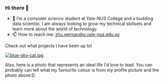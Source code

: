 ### Hi there 👋

- 🔭 I’m  a computer science student at Yale-NUS College and a budding data scientist. I am always looking to grow my technical skillsets and learn more about the world of technology.
- 📫 How to reach me: zhu.wentao@u.yale-nus.edu.sg

Check out what projects I have been up to!

[![blue-sky-cat.jpg](https://i.postimg.cc/90s2qrTG/blue-sky-cat.jpg)](https://postimg.cc/0KGFT5VQ)

Also, here is a photo that represents an ideal life I'd love to lead. You can probably can tell what my favourite colour is from my profile picture and the photo above:D.

